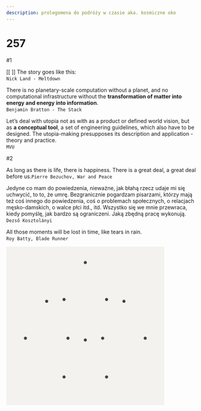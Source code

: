 ```yaml
---
description: prolegomena do podróży w czasie aka. kosmiczne oko
---
```


# 257

\#1

\[\[ \]\] The story goes like this:  
`Nick Land - Meltdown` 

There is no planetary-scale computation without a planet, and no computational infrastructure without the **transformation of matter into energy and energy into information**.  
`Benjamin Bratton - The Stack`

Let’s deal with utopia not as with as a product or defined world vision, but as **a conceptual tool**, a set of engineering guidelines, which also have to be designed. The utopia-making presupposes its description and application - theory and practice.   
`MVU`

\#2

As long as there is life, there is happiness. There is a great deal, a great deal before us.`Pierre Bezuchov, War and Peace`

Jedyne co mam do powiedzenia, nieważne, jak błahą rzecz udaje mi się uchwycić, to to, że umrę. Bezgranicznie pogardzam pisarzami, którzy mają też coś innego do powiedzenia, coś o problemach społecznych, o relacjach męsko-damskich, o walce płci itd., itd. Wszystko się we mnie przewraca, kiedy pomyślę, jak bardzo są ograniczeni. Jaką zbędną pracę wykonują.  
`Dezső Kosztolányi`  


All those moments will be lost in time, like tears in rain.  
`Roy Batty, Blade Runner`  


![](.gitbook/assets/gif.gif)

